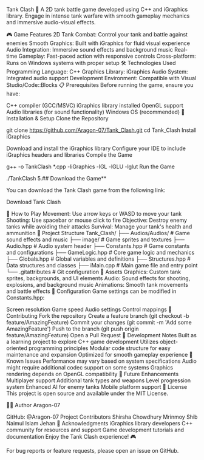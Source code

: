 Tank Clash 🚀
A 2D tank battle game developed using C++ and iGraphics library. Engage in intense tank warfare with smooth gameplay mechanics and immersive audio-visual effects.

🎮 Game Features
2D Tank Combat: Control your tank and battle against enemies
Smooth Graphics: Built with iGraphics for fluid visual experience
Audio Integration: Immersive sound effects and background music
Real-time Gameplay: Fast-paced action with responsive controls
Cross-platform: Runs on Windows systems with proper setup
🛠 Technologies Used
Programming Language: C++
Graphics Library: iGraphics
Audio System: Integrated audio support
Development Environment: Compatible with Visual Studio/Code::Blocks
📋 Prerequisites
Before running the game, ensure you have:

C++ compiler (GCC/MSVC)
iGraphics library installed
OpenGL support
Audio libraries (for sound functionality)
Windows OS (recommended)
🚀 Installation & Setup
Clone the Repository

git clone https://github.com/Aragon-07/Tank_Clash.git
cd Tank_Clash
Install iGraphics

Download and install the iGraphics library
Configure your IDE to include iGraphics headers and libraries
Compile the Game

g++ -o TankClash *.cpp -liGraphics -lGL -lGLU -lglut
Run the Game

./TankClash
5.## Download the Game**

You can download the Tank Clash game from the following link:

Download Tank Clash

🎯 How to Play
Movement: Use arrow keys or WASD to move your tank
Shooting: Use spacebar or mouse click to fire
Objective: Destroy enemy tanks while avoiding their attacks
Survival: Manage your tank's health and ammunition
📁 Project Structure
Tank_Clash/
├── Audios/Audios/          # Game sound effects and music
├── image/                  # Game sprites and textures
├── Audio.hpp               # Audio system header
├── Constants.hpp           # Game constants and configurations
├── GameLogic.hpp          # Core game logic and mechanics
├── Globals.hpp            # Global variables and definitions
├── Structures.hpp         # Data structures and classes
├── iMain.cpp              # Main game file and entry point
└── .gitattributes         # Git configuration
🎨 Assets
Graphics: Custom tank sprites, backgrounds, and UI elements
Audio: Sound effects for shooting, explosions, and background music
Animations: Smooth tank movements and battle effects
🔧 Configuration
Game settings can be modified in Constants.hpp:

Screen resolution
Game speed
Audio settings
Control mappings
🤝 Contributing
Fork the repository
Create a feature branch (git checkout -b feature/AmazingFeature)
Commit your changes (git commit -m 'Add some AmazingFeature')
Push to the branch (git push origin feature/AmazingFeature)
Open a Pull Request
📝 Development Notes
Built as a learning project to explore C++ game development
Utilizes object-oriented programming principles
Modular code structure for easy maintenance and expansion
Optimized for smooth gameplay experience
🐛 Known Issues
Performance may vary based on system specifications
Audio might require additional codec support on some systems
Graphics rendering depends on OpenGL compatibility
🔮 Future Enhancements
 Multiplayer support
 Additional tank types and weapons
 Level progression system
 Enhanced AI for enemy tanks
 Mobile platform support
📄 License
This project is open source and available under the MIT License.

👨‍💻 Author
Aragon-07

GitHub: @Aragon-07
Project Contributors
Shirsha Chowdhury
Mrinmoy Shib
Naimul Islam Jehan
🙏 Acknowledgments
iGraphics library developers
C++ community for resources and support
Game development tutorials and documentation
Enjoy the Tank Clash experience! 🎮

For bug reports or feature requests, please open an issue on GitHub.
